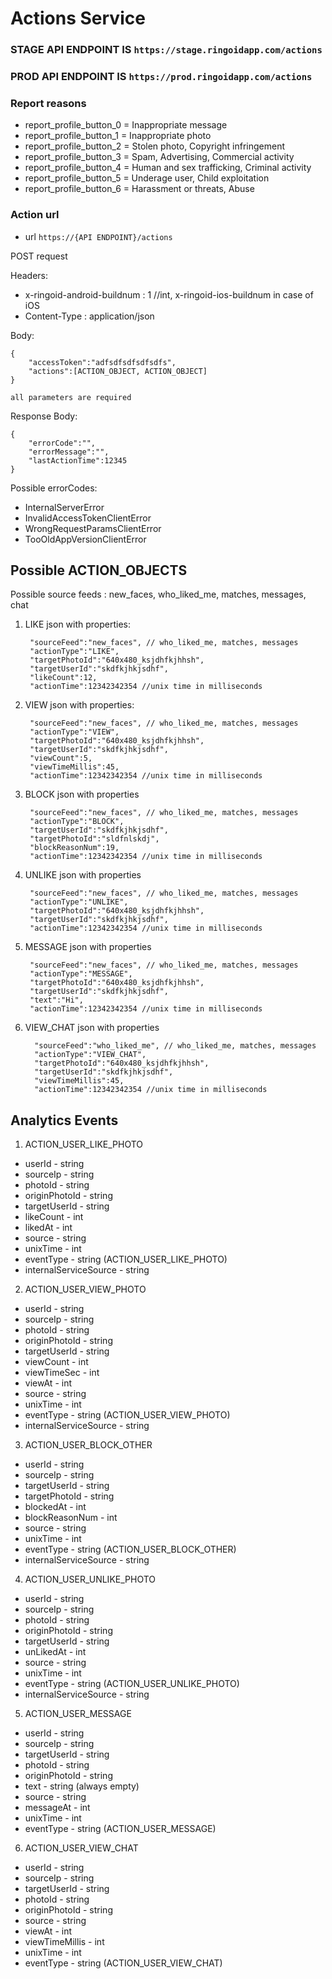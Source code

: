 # Actions Service

### STAGE API ENDPOINT IS ``https://stage.ringoidapp.com/actions``
### PROD API ENDPOINT IS ``https://prod.ringoidapp.com/actions``

### Report reasons

* report_profile_button_0 = Inappropriate message
* report_profile_button_1 = Inappropriate photo
* report_profile_button_2 = Stolen photo, Copyright infringement
* report_profile_button_3 = Spam, Advertising, Commercial activity
* report_profile_button_4 = Human and sex trafficking, Criminal activity
* report_profile_button_5 = Underage user, Child exploitation
* report_profile_button_6 = Harassment or threats, Abuse

### Action url

* url ``https://{API ENDPOINT}/actions``

POST request

Headers:

* x-ringoid-android-buildnum : 1       //int, x-ringoid-ios-buildnum in case of iOS
* Content-Type : application/json

Body:

    {
        "accessToken":"adfsdfsdfsdfsdfs",
        "actions":[ACTION_OBJECT, ACTION_OBJECT]
    }
    
    all parameters are required
    
 Response Body:
 
    {
        "errorCode":"",
        "errorMessage":"",
        "lastActionTime":12345
    }
    
Possible errorCodes:

* InternalServerError
* InvalidAccessTokenClientError
* WrongRequestParamsClientError
* TooOldAppVersionClientError

## Possible ACTION_OBJECTS

Possible source feeds : new_faces, who_liked_me, matches, messages, chat

1. LIKE json with properties:
        
        "sourceFeed":"new_faces", // who_liked_me, matches, messages
        "actionType":"LIKE",
        "targetPhotoId":"640x480_ksjdhfkjhhsh",
        "targetUserId":"skdfkjhkjsdhf",
        "likeCount":12,
        "actionTime":12342342354 //unix time in milliseconds

2. VIEW json with properties:


        "sourceFeed":"new_faces", // who_liked_me, matches, messages
        "actionType":"VIEW",
        "targetPhotoId":"640x480_ksjdhfkjhhsh",
        "targetUserId":"skdfkjhkjsdhf",
        "viewCount":5,
        "viewTimeMillis":45,
        "actionTime":12342342354 //unix time in milliseconds


3. BLOCK json with properties


        "sourceFeed":"new_faces", // who_liked_me, matches, messages
        "actionType":"BLOCK",
        "targetUserId":"skdfkjhkjsdhf",
        "targetPhotoId":"sldfnlskdj",
        "blockReasonNum":19,
        "actionTime":12342342354 //unix time in milliseconds

4. UNLIKE json with properties


        "sourceFeed":"new_faces", // who_liked_me, matches, messages
        "actionType":"UNLIKE",
        "targetPhotoId":"640x480_ksjdhfkjhhsh",
        "targetUserId":"skdfkjhkjsdhf",
        "actionTime":12342342354 //unix time in milliseconds

5. MESSAGE json with properties


        "sourceFeed":"new_faces", // who_liked_me, matches, messages
        "actionType":"MESSAGE",
        "targetPhotoId":"640x480_ksjdhfkjhhsh",
        "targetUserId":"skdfkjhkjsdhf",
        "text":"Hi",
        "actionTime":12342342354 //unix time in milliseconds

6. VIEW_CHAT json with properties

         
         "sourceFeed":"who_liked_me", // who_liked_me, matches, messages
         "actionType":"VIEW_CHAT",
         "targetPhotoId":"640x480_ksjdhfkjhhsh",
         "targetUserId":"skdfkjhkjsdhf",
         "viewTimeMillis":45,
         "actionTime":12342342354 //unix time in milliseconds
        
## Analytics Events

1. ACTION_USER_LIKE_PHOTO

* userId - string
* sourceIp - string
* photoId - string
* originPhotoId - string
* targetUserId - string
* likeCount - int
* likedAt - int
* source - string
* unixTime - int
* eventType - string (ACTION_USER_LIKE_PHOTO)
* internalServiceSource - string

2. ACTION_USER_VIEW_PHOTO

* userId - string
* sourceIp - string
* photoId - string
* originPhotoId - string
* targetUserId - string
* viewCount - int
* viewTimeSec - int
* viewAt - int
* source - string
* unixTime - int
* eventType - string (ACTION_USER_VIEW_PHOTO)
* internalServiceSource - string

3. ACTION_USER_BLOCK_OTHER

* userId - string
* sourceIp - string
* targetUserId - string
* targetPhotoId - string
* blockedAt - int
* blockReasonNum - int
* source - string
* unixTime - int
* eventType - string (ACTION_USER_BLOCK_OTHER)
* internalServiceSource - string

4. ACTION_USER_UNLIKE_PHOTO

* userId - string
* sourceIp - string
* photoId - string
* originPhotoId - string
* targetUserId - string
* unLikedAt - int
* source - string
* unixTime - int
* eventType - string (ACTION_USER_UNLIKE_PHOTO)
* internalServiceSource - string

5. ACTION_USER_MESSAGE

* userId - string
* sourceIp - string
* targetUserId - string
* photoId - string
* originPhotoId - string
* text - string (always empty)
* source - string
* messageAt - int
* unixTime - int
* eventType - string (ACTION_USER_MESSAGE)

6. ACTION_USER_VIEW_CHAT

* userId - string
* sourceIp - string
* targetUserId - string
* photoId - string
* originPhotoId - string
* source - string
* viewAt - int
* viewTimeMillis - int
* unixTime - int
* eventType - string (ACTION_USER_VIEW_CHAT)
